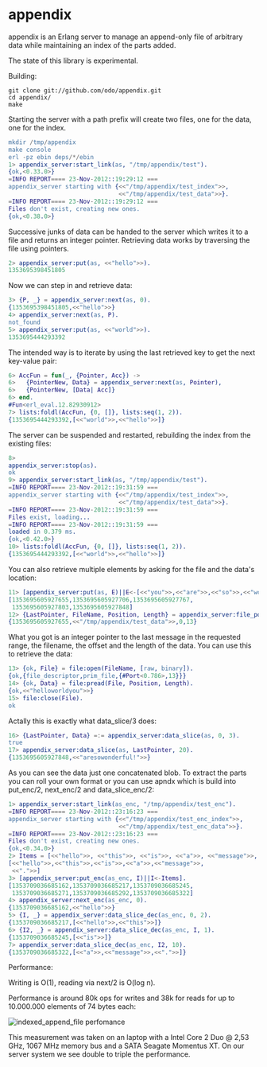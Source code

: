 # appendix

appendix is an Erlang server to manage an append-only file of arbitrary data while maintaining an index of the parts added.

The state of this library is experimental.

Building:
```
git clone git://github.com/odo/appendix.git
cd appendix/
make
```
Starting the server with a path prefix will create two files, one for the data, one for the index.
```erlang
mkdir /tmp/appendix
make console
erl -pz ebin deps/*/ebin
1> appendix_server:start_link(as, "/tmp/appendix/test").
{ok,<0.33.0>}
=INFO REPORT==== 23-Nov-2012::19:29:12 ===
appendix_server starting with {<<"/tmp/appendix/test_index">>,
                               <<"/tmp/appendix/test_data">>}.
=INFO REPORT==== 23-Nov-2012::19:29:12 ===
Files don't exist, creating new ones.
{ok,<0.38.0>}
```
Successive junks of data can be handed to the server which writes it to a file and returns an integer pointer.
Retrieving data works by traversing the file using pointers.

```erlang
2> appendix_server:put(as, <<"hello">>).
1353695398451805
```
Now we can step in and retrieve data:
```erlang
3> {P, _} = appendix_server:next(as, 0).
{1353695398451805,<<"hello">>}
4> appendix_server:next(as, P).
not_found
5> appendix_server:put(as, <<"world">>).
1353695444293392
```
The intended way is to iterate by using the last retrieved key to get the next key-value pair:
```erlang
6> AccFun = fun(_, {Pointer, Acc}) ->
6>   {PointerNew, Data} = appendix_server:next(as, Pointer),
6>   {PointerNew, [Data| Acc]}
6> end.
#Fun<erl_eval.12.82930912>
7> lists:foldl(AccFun, {0, []}, lists:seq(1, 2)).
{1353695444293392,[<<"world">>,<<"hello">>]}
```
The server can be suspended and restarted, rebuilding the index from the existing files:
```erlang
8> 
appendix_server:stop(as).
ok
9> appendix_server:start_link(as, "/tmp/appendix/test").
=INFO REPORT==== 23-Nov-2012::19:31:59 ===
appendix_server starting with {<<"/tmp/appendix/test_index">>,
                               <<"/tmp/appendix/test_data">>}.
=INFO REPORT==== 23-Nov-2012::19:31:59 ===
Files exist, loading...
=INFO REPORT==== 23-Nov-2012::19:31:59 ===
loaded in 0.379 ms.
{ok,<0.42.0>}
10> lists:foldl(AccFun, {0, []}, lists:seq(1, 2)).
{1353695444293392,[<<"world">>,<<"hello">>]}
```

You can also retrieve multiple elements by asking for the file and the data's location:
```erlang
11> [appendix_server:put(as, E)||E<-[<<"you">>,<<"are">>,<<"so">>,<<"wonderful">>,<<"!">>]].
[1353695605927655,1353695605927706,1353695605927767,
 1353695605927803,1353695605927848]
12> {LastPointer, FileName, Position, Length} = appendix_server:file_pointer(as, 0, 3).
{1353695605927655,<<"/tmp/appendix/test_data">>,0,13}
```

What you got is an integer pointer to the last message in the requested range, the filename, the offset and the length of the data.
You can use this to retrieve the data:

```erlang
13> {ok, File} = file:open(FileName, [raw, binary]).
{ok,{file_descriptor,prim_file,{#Port<0.786>,13}}}
14> {ok, Data} = file:pread(File, Position, Length).
{ok,<<"helloworldyou">>}
15> file:close(File).
ok
```

Actally this is exactly what data_slice/3 does:
```erlang
16> {LastPointer, Data} =:= appendix_server:data_slice(as, 0, 3).
true
17> appendix_server:data_slice(as, LastPointer, 20).
{1353695605927848,<<"aresowonderful!">>}
```

As you can see the data just one concatenated blob.
To extract the parts you can roll your own format or you can use apndx which is build into put_enc/2, next_enc/2 and data_slice_enc/2:

```erlang
1> appendix_server:start_link(as_enc, "/tmp/appendix/test_enc").
=INFO REPORT==== 23-Nov-2012::23:16:23 ===
appendix_server starting with {<<"/tmp/appendix/test_enc_index">>,
                               <<"/tmp/appendix/test_enc_data">>}.
=INFO REPORT==== 23-Nov-2012::23:16:23 ===
Files don't exist, creating new ones.
{ok,<0.34.0>}
2> Items = [<<"hello">>, <<"this">>, <<"is">>, <<"a">>, <<"message">>, <<".">>].
[<<"hello">>,<<"this">>,<<"is">>,<<"a">>,<<"message">>,
 <<".">>]
3> [appendix_server:put_enc(as_enc, I)||I<-Items].
[1353709036685162,1353709036685217,1353709036685245,
 1353709036685271,1353709036685292,1353709036685322]
4> appendix_server:next_enc(as_enc, 0).
{1353709036685162,<<"hello">>}
5> {I, _} = appendix_server:data_slice_dec(as_enc, 0, 2). 
{1353709036685217,[<<"hello">>,<<"this">>]}
6> {I2, _} = appendix_server:data_slice_dec(as_enc, I, 1).      
{1353709036685245,[<<"is">>]}
7> appendix_server:data_slice_dec(as_enc, I2, 10).          
{1353709036685322,[<<"a">>,<<"message">>,<<".">>]}
```

Performance:

Writing is O(1), reading via next/2 is O(log n).

Performance is around 80k ops for writes and 38k for reads for up to 10.000.000 elements of 74 bytes each:

![indexed_append_file perfomance](https://raw.github.com/odo/appendix/master/private/perf.png "indexed_append_file perfomance")

This measurement was taken on an laptop with a Intel Core 2 Duo @ 2,53 GHz, 1067 MHz memory bus and a SATA Seagate Momentus XT.
On our server system we see double to triple the performance.